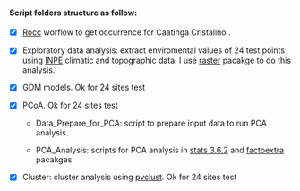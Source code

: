 
#### Script folders structure as follow:

- [x] [Rocc](https://github.com/liibre/Rocc) worflow  to get occurrence for Caatinga Cristalino .


- [x]  Exploratory data analysis: extract enviromental values of 24 test points using [INPE](http://www.dpi.inpe.br/Ambdata/download.php) climatic and topographic data. I use [raster](https://www.rdocumentation.org/packages/raster/versions/3.3-7) pacakge to do this analysis.       

- [x]  GDM models. Ok for 24 sites test


- [x]  PCoA. Ok for 24 sites test


    - Data_Prepare_for_PCA: script to prepare input data to run PCA analysis.
    
    - PCA_Analysis: scripts for PCA analysis in [stats 3.6.2]( https://www.rdocumentation.org/packages/stats/versions/3.6.2/ ) and [factoextra](https://www.rdocumentation.org/packages/factoextra/versions/1.0.7) pacakges                    
    
    
    
    
- [x]  Cluster:  cluster analysis using [pvclust]( https://github.com/shimo-lab/pvclust ). Ok for 24 sites test



